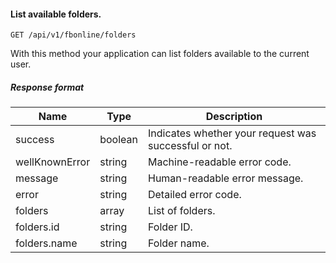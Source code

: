 #### List available folders.
`GET /api/v1/fbonline/folders`

With this method your application can list folders available to the current user.
##### Response format
|Name|Type|Description|
|-|-|-|
|success|boolean|Indicates whether your request was successful or not.|
|wellKnownError|string|Machine-readable error code.|
|message|string|Human-readable error message.|
|error|string|Detailed error code.|
|folders|array|List of folders.|
|folders.id|string|Folder ID.|
|folders.name|string|Folder name.|
